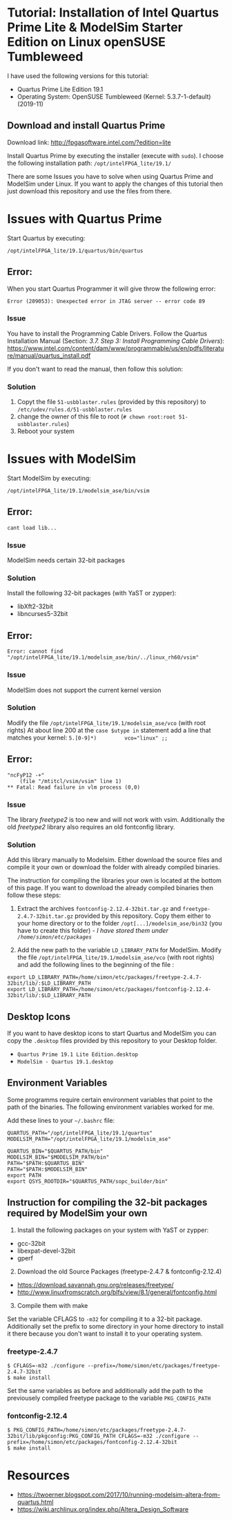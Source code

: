 # Tutorial: Installation of Intel Quartus Prime Lite & ModelSim Starter Edition on Linux openSUSE Tumbleweed
I have used the following versions for this tutorial:
- Quartus Prime Lite Edition 19.1
- Operating System: OpenSUSE Tumbleweed (Kernel: 5.3.7-1-default) (2019-11)


## Download and install Quartus Prime
Download link: <http://fpgasoftware.intel.com/?edition=lite>

Install Quartus Prime by executing the installer (execute with `sudo`).
I choose the following installation path: `/opt/intelFPGA_lite/19.1/`

There are some Issues you have to solve when using Quartus Prime and ModelSim under Linux. If you want to apply the changes of this tutorial then just download this repository and use the files from there.

# Issues with Quartus Prime
Start Quartus by executing:
```
/opt/intelFPGA_lite/19.1/quartus/bin/quartus
```

## Error:
When you start Quartus Programmer it will give throw the following error:
```
Error (209053): Unexpected error in JTAG server -- error code 89
```
### Issue
You have to install the Programming Cable Drivers. Follow the Quartus Installation Manual (Section: *3.7. Step 3: Install Programming Cable Drivers*):
<https://www.intel.com/content/dam/www/programmable/us/en/pdfs/literature/manual/quartus_install.pdf>

If you don't want to read the manual, then follow this solution:
### Solution
1) Copyt the file `51-usbblaster.rules` (provided by this repository) to `/etc/udev/rules.d/51-usbblaster.rules`
1) change the owner of this file to root (`# chown root:root 51-usbblaster.rules`)
1) Reboot your system



# Issues with ModelSim
Start ModelSim by executing:
```
/opt/intelFPGA_lite/19.1/modelsim_ase/bin/vsim
```

## Error:
```
cant load lib...
```
### Issue
ModelSim needs certain 32-bit packages
### Solution
Install the following 32-bit packages (with YaST or zypper):
- libXft2-32bit
- libncurses5-32bit

## Error:
```
Error: cannot find "/opt/intelFPGA_lite/19.1/modelsim_ase/bin/../linux_rh60/vsim"
```
### Issue
ModelSim does not support the current kernel version
### Solution
Modify the file `/opt/intelFPGA_lite/19.1/modelsim_ase/vco` (with root rights)
At about line 200 at the `case $utype in` statement add a line that matches your kernel:
`5.[0-9]*)         vco="linux" ;;`

## Error:
```
"ncFyP12 -+"
    (file "/mtitcl/vsim/vsim" line 1)
** Fatal: Read failure in vlm process (0,0)
```
### Issue
The library *freetype2* is too new and will not work with vsim. Additionally the old *freetype2* library also requires an old fontconfig library.
### Solution
Add this library manually to Modelsim. Either download the source files and compile it your own or download the folder with already compiled binaries.

The instruction for compiling the libraries your own is located at the bottom of this page. If you want to download the already compiled binaries then follow these steps:

1) Extract the archives `fontconfig-2.12.4-32bit.tar.gz` and `freetype-2.4.7-32bit.tar.gz` provided by this repository.
Copy them either to your home directory or to the folder `/opt[...]/modelsim_ase/bin32` (you have to create this folder) - *I have stored them under `/home/simon/etc/packages`*

2) Add the new path to the variable `LD_LIBRARY_PATH` for ModelSim.
Modify the file `/opt/intelFPGA_lite/19.1/modelsim_ase/vco` (with root rights) and add the following lines to the beginning of the file :
```
export LD_LIBRARY_PATH=/home/simon/etc/packages/freetype-2.4.7-32bit/lib/:$LD_LIBRARY_PATH
export LD_LIBRARY_PATH=/home/simon/etc/packages/fontconfig-2.12.4-32bit/lib/:$LD_LIBRARY_PATH
```

## Desktop Icons
If you want to have desktop icons to start Quartus and ModelSim you can copy the `.desktop` files provided by this repository to your Desktop folder.
- `Quartus Prime 19.1 Lite Edition.desktop`
- `ModelSim - Quartus 19.1.desktop`

## Environment Variables
Some programms require certain environment variables that point to the path of the binaries. The following environment variables worked for me.

Add these lines to your `~/.bashrc` file:
```
QUARTUS_PATH="/opt/intelFPGA_lite/19.1/quartus"
MODELSIM_PATH="/opt/intelFPGA_lite/19.1/modelsim_ase"

QUARTUS_BIN="$QUARTUS_PATH/bin"
MODELSIM_BIN="$MODELSIM_PATH/bin"
PATH="$PATH:$QUARTUS_BIN"
PATH="$PATH:$MODELSIM_BIN"
export PATH
export QSYS_ROOTDIR="$QUARTUS_PATH/sopc_builder/bin"
```

## Instruction for compiling the 32-bit packages required by ModelSim your own
1) Install the following packages on your system with YaST or zypper:
- gcc-32bit
- libexpat-devel-32bit
- gperf

2) Download the old Source Packages (freetype-2.4.7 & fontconfig-2.12.4)
- <https://download.savannah.gnu.org/releases/freetype/>
- <http://www.linuxfromscratch.org/blfs/view/8.1/general/fontconfig.html>

3) Compile them with make

Set the variable CFLAGS to `-m32` for compiling it to a 32-bit package. Additionally set the prefix to some directory in your home directory to install it there because you don't want to install it to your operating system.
### freetype-2.4.7
```
$ CFLAGS=-m32 ./configure --prefix=/home/simon/etc/packages/freetype-2.4.7-32bit
$ make install
```
Set the same variables as before and additionally add the path to the previousely compiled freetype package to the variable `PKG_CONFIG_PATH`
### fontconfig-2.12.4
```
$ PKG_CONFIG_PATH=/home/simon/etc/packages/freetype-2.4.7-32bit/lib/pkgconfig:PKG_CONFIG_PATH CFLAGS=-m32 ./configure --prefix=/home/simon/etc/packages/fontconfig-2.12.4-32bit
$ make install
```


# Resources
- <https://twoerner.blogspot.com/2017/10/running-modelsim-altera-from-quartus.html>
- <https://wiki.archlinux.org/index.php/Altera_Design_Software>
